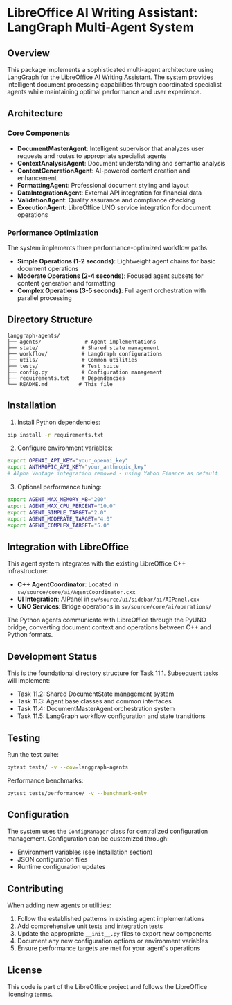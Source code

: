 # LibreOffice AI Writing Assistant: LangGraph Multi-Agent System

## Overview

This package implements a sophisticated multi-agent architecture using LangGraph for the LibreOffice AI Writing Assistant. The system provides intelligent document processing capabilities through coordinated specialist agents while maintaining optimal performance and user experience.

## Architecture

### Core Components

- **DocumentMasterAgent**: Intelligent supervisor that analyzes user requests and routes to appropriate specialist agents
- **ContextAnalysisAgent**: Document understanding and semantic analysis 
- **ContentGenerationAgent**: AI-powered content creation and enhancement
- **FormattingAgent**: Professional document styling and layout
- **DataIntegrationAgent**: External API integration for financial data
- **ValidationAgent**: Quality assurance and compliance checking
- **ExecutionAgent**: LibreOffice UNO service integration for document operations

### Performance Optimization

The system implements three performance-optimized workflow paths:

- **Simple Operations (1-2 seconds)**: Lightweight agent chains for basic document operations
- **Moderate Operations (2-4 seconds)**: Focused agent subsets for content generation and formatting
- **Complex Operations (3-5 seconds)**: Full agent orchestration with parallel processing

## Directory Structure

```
langgraph-agents/
├── agents/              # Agent implementations
├── state/              # Shared state management  
├── workflow/           # LangGraph configurations
├── utils/              # Common utilities
├── tests/              # Test suite
├── config.py           # Configuration management
├── requirements.txt    # Dependencies
└── README.md          # This file
```

## Installation

1. Install Python dependencies:
```bash
pip install -r requirements.txt
```

2. Configure environment variables:
```bash
export OPENAI_API_KEY="your_openai_key"
export ANTHROPIC_API_KEY="your_anthropic_key"  
# Alpha Vantage integration removed - using Yahoo Finance as default
```

3. Optional performance tuning:
```bash
export AGENT_MAX_MEMORY_MB="200"
export AGENT_MAX_CPU_PERCENT="10.0"
export AGENT_SIMPLE_TARGET="2.0"
export AGENT_MODERATE_TARGET="4.0" 
export AGENT_COMPLEX_TARGET="5.0"
```

## Integration with LibreOffice

This agent system integrates with the existing LibreOffice C++ infrastructure:

- **C++ AgentCoordinator**: Located in `sw/source/core/ai/AgentCoordinator.cxx`
- **UI Integration**: AIPanel in `sw/source/ui/sidebar/ai/AIPanel.cxx`
- **UNO Services**: Bridge operations in `sw/source/core/ai/operations/`

The Python agents communicate with LibreOffice through the PyUNO bridge, converting document context and operations between C++ and Python formats.

## Development Status

This is the foundational directory structure for Task 11.1. Subsequent tasks will implement:

- Task 11.2: Shared DocumentState management system
- Task 11.3: Agent base classes and common interfaces  
- Task 11.4: DocumentMasterAgent orchestration system
- Task 11.5: LangGraph workflow configuration and state transitions

## Testing

Run the test suite:
```bash
pytest tests/ -v --cov=langgraph-agents
```

Performance benchmarks:
```bash
pytest tests/performance/ -v --benchmark-only
```

## Configuration

The system uses the `ConfigManager` class for centralized configuration management. Configuration can be customized through:

- Environment variables (see Installation section)
- JSON configuration files  
- Runtime configuration updates

## Contributing

When adding new agents or utilities:

1. Follow the established patterns in existing agent implementations
2. Add comprehensive unit tests and integration tests
3. Update the appropriate `__init__.py` files to export new components
4. Document any new configuration options or environment variables
5. Ensure performance targets are met for your agent's operations

## License

This code is part of the LibreOffice project and follows the LibreOffice licensing terms.